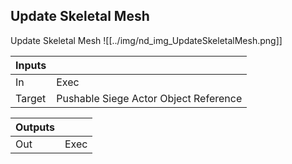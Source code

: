 ## Update Skeletal Mesh
Update Skeletal Mesh
![[../img/nd_img_UpdateSkeletalMesh.png]]

|Inputs||
|--|--|
| In | Exec |
| Target | Pushable Siege Actor Object Reference |

|Outputs||
|--|--|
| Out | Exec |
